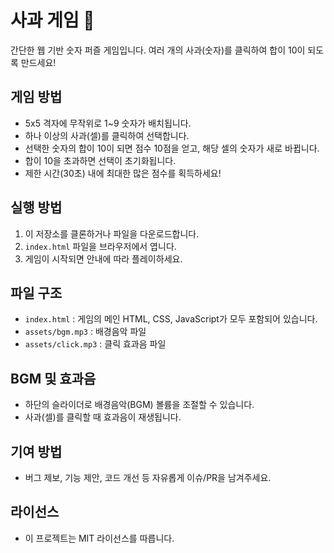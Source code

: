 # 사과 게임 🍎

간단한 웹 기반 숫자 퍼즐 게임입니다. 여러 개의 사과(숫자)를 클릭하여 합이 10이 되도록 만드세요!

## 게임 방법
- 5x5 격자에 무작위로 1~9 숫자가 배치됩니다.
- 하나 이상의 사과(셀)를 클릭하여 선택합니다.
- 선택한 숫자의 합이 10이 되면 점수 10점을 얻고, 해당 셀의 숫자가 새로 바뀝니다.
- 합이 10을 초과하면 선택이 초기화됩니다.
- 제한 시간(30초) 내에 최대한 많은 점수를 획득하세요!

## 실행 방법
1. 이 저장소를 클론하거나 파일을 다운로드합니다.
2. `index.html` 파일을 브라우저에서 엽니다.
3. 게임이 시작되면 안내에 따라 플레이하세요.

## 파일 구조
- `index.html` : 게임의 메인 HTML, CSS, JavaScript가 모두 포함되어 있습니다.
- `assets/bgm.mp3` : 배경음악 파일
- `assets/click.mp3` : 클릭 효과음 파일

## BGM 및 효과음
- 하단의 슬라이더로 배경음악(BGM) 볼륨을 조절할 수 있습니다.
- 사과(셀)를 클릭할 때 효과음이 재생됩니다.

## 기여 방법
- 버그 제보, 기능 제안, 코드 개선 등 자유롭게 이슈/PR을 남겨주세요.

## 라이선스
- 이 프로젝트는 MIT 라이선스를 따릅니다. 